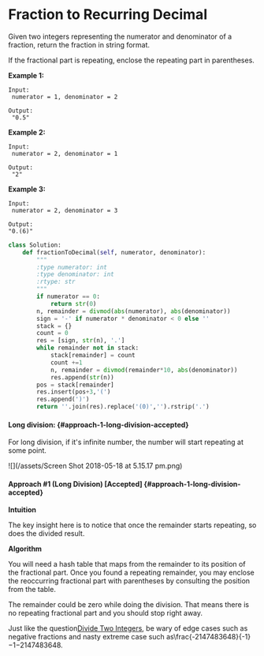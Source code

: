 # Fraction to Recurring Decimal

Given two integers representing the numerator and denominator of a fraction, return the fraction in string format.

If the fractional part is repeating, enclose the repeating part in parentheses.

**Example 1:**

```
Input:
 numerator = 1, denominator = 2

Output:
 "0.5"
```

**Example 2:**

```
Input:
 numerator = 2, denominator = 1

Output:
 "2"
```

**Example 3:**

```
Input:
 numerator = 2, denominator = 3

Output: 
"0.(6)"
```

```py
class Solution:
    def fractionToDecimal(self, numerator, denominator):
        """
        :type numerator: int
        :type denominator: int
        :rtype: str
        """
        if numerator == 0:
            return str(0)
        n, remainder = divmod(abs(numerator), abs(denominator))
        sign = '-' if numerator * denominator < 0 else ''
        stack = {}
        count = 0
        res = [sign, str(n), '.']
        while remainder not in stack:
            stack[remainder] = count
            count +=1
            n, remainder = divmod(remainder*10, abs(denominator))
            res.append(str(n))
        pos = stack[remainder]
        res.insert(pos+3,'(')
        res.append(')')
        return ''.join(res).replace('(0)','').rstrip('.')
```

#### Long division: {#approach-1-long-division-accepted}

For long division, if it's infinite number, the number will start repeating at some point.

![](/assets/Screen Shot 2018-05-18 at 5.15.17 pm.png)

#### Approach \#1 \(Long Division\) \[Accepted\] {#approach-1-long-division-accepted}

**Intuition**

The key insight here is to notice that once the remainder starts repeating, so does the divided result.

**Algorithm**

You will need a hash table that maps from the remainder to its position of the fractional part. Once you found a repeating remainder, you may enclose the reoccurring fractional part with parentheses by consulting the position from the table.

The remainder could be zero while doing the division. That means there is no repeating fractional part and you should stop right away.

Just like the question[Divide Two Integers](https://leetcode.com/problems/divide-two-integers/), be wary of edge cases such as negative fractions and nasty extreme case such as\frac{-2147483648}{-1}​−1​​−2147483648​​.

